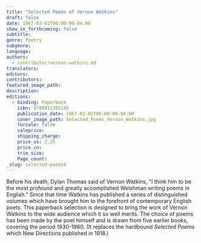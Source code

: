 ```yaml
---
title: "Selected Poems of Vernon Watkins"
draft: false
date: 1967-03-01T06:00:00-04:00
show_in_forthcoming: false
subtitle:
genre: Poetry
subgenre:
language:
authors:
  - contributor/vernon-watkins.md
translators:
editors:
contributors:
featured_image_path:
description:
editions:
  - binding: Paperback
    isbn: 9780811202145
    publication_date: 1967-03-01T06:00:00-04:00
    cover_image_path: Selected_Poems_Vernon_Watkins.jpg
    forsale: false
    saleprice:
    shipping_charge:
    price_us: 2.25
    price_cn:
    trim_size:
    Page_count:
_slug: selected-poems4
---
```


Before his death, Dylan Thomas said of Vernon Watkins, "I think him to be the most profound and greatly accomplished Welshman writing poems in English.” Since that time Watkins has published a series of distinguished volumes which have brought him to the forefront of contemporary English poets. This paperback selection is designed to bring the work of Vernon Watkins to the wide audience which it so well merits. The choice of poems has been made by the poet himself and is drawn from five earlier books, covering the period 1930-1960. (It replaces the hardbound _Selected Poems_ which New Directions published in 1918.)

